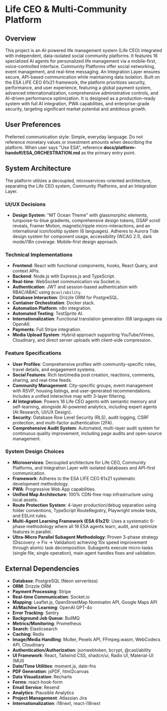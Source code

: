 # Life CEO & Multi-Community Platform

## Overview
This project is an AI-powered life management system (Life CEO) integrated with independent, data-isolated social community platforms. It features 16 specialized AI agents for personalized life management via a mobile-first, voice-controlled interface. Community Platforms offer social networking, event management, and real-time messaging. An Integration Layer ensures secure, API-based communication while maintaining data isolation. Built on the ESA LIFE CEO 61x21 framework, the platform prioritizes security, performance, and user experience, featuring a global payment system, advanced internationalization, comprehensive administrative controls, and AI-driven performance optimization. It is designed as a production-ready system with full AI integration, PWA capabilities, and enterprise-grade security, targeting significant market potential and ambitious growth.

## User Preferences
Preferred communication style: Simple, everyday language.
Do not reference monetary values or investment amounts when describing the platform.
When user says "Use ESA", reference **docs/platform-handoff/ESA_ORCHESTRATION.md** as the primary entry point.

## System Architecture
The platform utilizes a decoupled, microservices-oriented architecture, separating the Life CEO system, Community Platforms, and an Integration Layer.

### UI/UX Decisions
- **Design System**: "MT Ocean Theme" with glassmorphic elements, turquoise-to-blue gradients, comprehensive design tokens, GSAP scroll reveals, Framer Motion, magnetic/ripple micro-interactions, and an international icon/tooltip system (6 languages). Adheres to Aurora Tide design system for component usage, accessibility (WCAG 2.1), dark mode/i18n coverage. Mobile-first design approach.

### Technical Implementations
- **Frontend**: React with functional components, hooks, React Query, and context APIs.
- **Backend**: Node.js with Express.js and TypeScript.
- **Real-time**: WebSocket communication via Socket.io.
- **Authentication**: JWT and session-based authentication with RBAC/ABAC using `@casl/ability`.
- **Database Interaction**: Drizzle ORM for PostgreSQL.
- **Container Orchestration**: Docker stack.
- **Automation Platform**: n8n integration.
- **Automated Testing**: TestSprite AI.
- **Internationalization**: Functional translation generation (68 languages via OpenAI).
- **Payments**: Full Stripe integration.
- **Media Upload System**: Hybrid approach supporting YouTube/Vimeo, Cloudinary, and direct server uploads with client-side compression.

### Feature Specifications
- **User Profiles**: Comprehensive profiles with community-specific roles, travel details, and engagement systems.
- **Social Features**: Rich text/media post creation, reactions, comments, sharing, and real-time feeds.
- **Community Management**: City-specific groups, event management with RSVP, housing listings, and user-generated recommendations. Includes a unified interactive map with 3-layer filtering.
- **AI Integration**: Powers 16 Life CEO agents with semantic memory and self-learning, alongside AI-powered analytics, including expert agents (AI Research, UI/UX Design).
- **Security**: Database Row Level Security (RLS), audit logging, CSRF protection, and multi-factor authentication (2FA).
- **Comprehensive Audit System**: Automated, multi-layer audit system for continuous quality improvement, including page audits and open-source management.

### System Design Choices
- **Microservices**: Decoupled architecture for Life CEO, Community Platforms, and Integration Layer with isolated databases and API-first communication.
- **Framework**: Adheres to the ESA LIFE CEO 61x21 systematic development methodology.
- **PWA**: Progressive Web App capabilities.
- **Unified Map Architecture**: 100% CDN-free map infrastructure using local assets.
- **Route Protection System**: 4-layer production/debug separation using folder conventions, TypeScript RouteRegistry, Playwright smoke tests, and ESLint rules.
- **Multi-Agent Learning Framework (ESA 61x21)**: Uses a systematic 6-phase methodology where all 16 ESA agents learn, audit, and optimize features in parallel.
- **Ultra-Micro Parallel Subagent Methodology**: Proven 3-phase strategy (Discovery → Fix → Validation) achieving 10x speed improvement through atomic task decomposition. Subagents execute micro-tasks (single file, single operation), main agent handles fixes and validation.

## External Dependencies
- **Database**: PostgreSQL (Neon serverless)
- **ORM**: Drizzle ORM
- **Payment Processing**: Stripe
- **Real-time Communication**: Socket.io
- **Mapping**: Leaflet.js, OpenStreetMap Nominatim API, Google Maps API
- **AI/Machine Learning**: OpenAI GPT-4o
- **Error Tracking**: Sentry
- **Background Job Queue**: BullMQ
- **Metrics/Monitoring**: Prometheus
- **Search**: Elasticsearch
- **Caching**: Redis
- **Image/Media Handling**: Multer, Pexels API, FFmpeg.wasm, WebCodecs API, Cloudinary
- **Authentication/Authorization**: jsonwebtoken, bcrypt, @casl/ability
- **UI Framework**: React, Tailwind CSS, shadcn/ui, Radix UI, Material-UI (MUI)
- **Date/Time Utilities**: moment.js, date-fns
- **PDF Generation**: jsPDF, html2canvas
- **Data Visualization**: Recharts
- **Forms**: react-hook-form
- **Email Service**: Resend
- **Analytics**: Plausible Analytics
- **Project Management**: Atlassian Jira
- **Internationalization**: i18next, react-i18next
